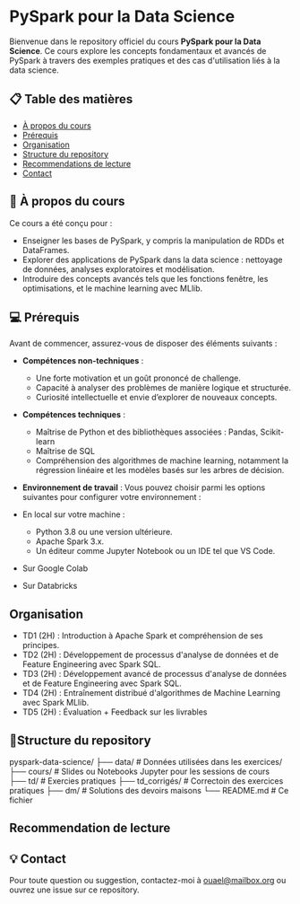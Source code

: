 # **PySpark pour la Data Science**  

Bienvenue dans le repository officiel du cours **PySpark pour la Data Science**. Ce cours explore les concepts fondamentaux et avancés de PySpark à travers des exemples pratiques et des cas d'utilisation liés à la data science.  

## 📋 **Table des matières**  

- [À propos du cours](#-à-propos-du-cours)  
- [Prérequis](#-prérequis)  
- [Organisation](#-Organisation)  
- [Structure du repository](#-structure-du-repository)
- [Recommendations de lecture](#-recommendation-de-lecture)
- [Contact](#-Contact)

## 🎯 **À propos du cours**  

Ce cours a été conçu pour :  
- Enseigner les bases de PySpark, y compris la manipulation de RDDs et DataFrames.  
- Explorer des applications de PySpark dans la data science : nettoyage de données, analyses exploratoires et modélisation.  
- Introduire des concepts avancés tels que les fonctions fenêtre, les optimisations, et le machine learning avec MLlib.  

## 💻 **Prérequis**  

Avant de commencer, assurez-vous de disposer des éléments suivants : 

- **Compétences non-techniques** :
  - Une forte motivation et un goût prononcé de challenge.
  - Capacité à analyser des problèmes de manière logique et structurée.
  - Curiosité intellectuelle et envie d’explorer de nouveaux concepts.

- **Compétences techniques** :
  - Maîtrise de Python et des bibliothèques associées : Pandas, Scikit-learn
  - Maîtrise de SQL
  - Compréhension des algorithmes de machine learning, notamment la régression linéaire et les modèles basés sur les arbres de décision.
    
- **Environnement de travail** :
Vous pouvez choisir parmi les options suivantes pour configurer votre environnement :
- En local sur votre machine :
  - Python 3.8 ou une version ultérieure.
  - Apache Spark 3.x.
  - Un éditeur comme Jupyter Notebook ou un IDE tel que VS Code.
- Sur Google Colab
- Sur Databricks

## **Organisation** 
- TD1 (2H) : Introduction à Apache Spark et compréhension de ses principes.
- TD2 (2H) : Développement de processus d'analyse de données et de Feature Engineering avec Spark SQL.
- TD3 (2H) : Développement avancé de processus d'analyse de données et de Feature Engineering avec Spark SQL.
- TD4 (2H) : Entraînement distribué d'algorithmes de Machine Learning avec Spark MLlib.
- TD5 (2H) : Évaluation + Feedback sur les livrables

## 📂**Structure du repository**
pyspark-data-science/
├── data/           # Données utilisées dans les exercices/
├── cours/          # Slides ou Notebooks Jupyter pour les sessions de cours  
├── td/             # Exercies pratiques
├── td_corrigés/    # Correctoin des exercices pratiques
├── dm/             # Solutions des devoirs maisons
└── README.md           # Ce fichier  

## **Recommendation de lecture**



## 💡 **Contact**
Pour toute question ou suggestion, contactez-moi à ouael@mailbox.org ou ouvrez une issue sur ce repository.


 
